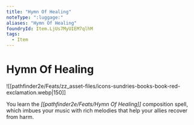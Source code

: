 ```yaml
---
title: "Hymn Of Healing"
noteType: ":luggage:"
aliases: "Hymn Of Healing"
foundryId: Item.LjUs7MyUIEM7qlhM
tags:
  - Item
---
```


# Hymn Of Healing
![[pathfinder2e/Feats/zz_asset-files/icons-sundries-books-book-red-exclamation.webp|150]]

You learn the _[[pathfinder2e/Feats/Hymn Of Healing]]_ composition spell, which imbues your music with rich melodies that help your allies recover from harm.
